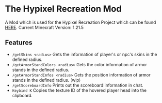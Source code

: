 # The Hypixel Recreation Mod

A Mod which is used for the Hypixel Recreation Project which can be found [HERE](https://github.com/Swofty-Developments/HypixelSkyBlock).
Current Minecraft Version: 1.21.5

## Features
- `/getSkins <radius>` Gets the information of player's or npc's skins in the defined radius.
- `/getArmorStandColors <radius>` Gets the color information of armor stands in the defined radius.
- `/getArmorStandInfos <radius>` Gets the position information of armor stands in the defined radius. (wip)
- `/getScoreboardInfo` Prints out the scoreboard information in chat.
- `Keybind K` Copies the texture ID of the hovered player head into the clipboard.